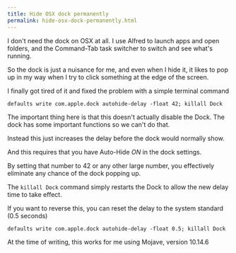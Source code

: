 ```yaml
---
title: Hide OSX dock permanently
permalink: hide-osx-dock-permanently.html
---
```


I don't need the dock on OSX at all. I use Alfred to launch apps and open folders, and the Command-Tab task switcher to switch and see what's running.

So the dock is just a nuisance for me, and even when I hide it, it likes to pop up in my way when I try to click something at the edge of the screen. 

I finally got tired of it and fixed the problem with a simple terminal command

```
defaults write com.apple.dock autohide-delay -float 42; killall Dock
```

The important thing here is that this doesn't actually disable the Dock. The dock has some important functions so we can't do that.

Instead this just increases the delay before the dock would normally show.

And this requires that you have Auto-Hide *ON* in the dock settings.

By setting that number to 42 or any other large number, you effectively eliminate any chance of the dock popping up.

The `killall Dock` command simply restarts the Dock to allow the new delay time to take effect.

If you want to reverse this, you can reset the delay to the system standard (0.5 seconds)

```
defaults write com.apple.dock autohide-delay -float 0.5; killall Dock
```

At the time of writing, this works for me using Mojave, version 10.14.6
